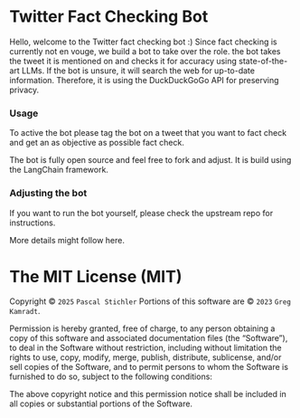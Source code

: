 # Twitter Fact Checking Bot

Hello, welcome to the Twitter fact checking bot :) Since fact checking is currently not en vouge, we build a bot to take over the role. the bot takes the tweet it is mentioned on and checks it for accuracy using state-of-the-art LLMs. If the bot is unsure, it will search the web for up-to-date information. Therefore, it is using the DuckDuckGoGo API for preserving privacy.

### Usage
To active the bot please tag the bot on a tweet that you want to fact check and get an as objective as possible fact check.

The bot is fully open source and feel free to fork and adjust. It is build using the LangChain framework.

### Adjusting the bot
If you want to run the bot yourself, please check the upstream repo for instructions.

More details might follow here.

The MIT License (MIT)
=====================

Copyright © `2025` `Pascal Stichler`
Portions of this software are © `2023` `Greg Kamradt`.

Permission is hereby granted, free of charge, to any person
obtaining a copy of this software and associated documentation
files (the “Software”), to deal in the Software without
restriction, including without limitation the rights to use,
copy, modify, merge, publish, distribute, sublicense, and/or sell
copies of the Software, and to permit persons to whom the
Software is furnished to do so, subject to the following
conditions:

The above copyright notice and this permission notice shall be
included in all copies or substantial portions of the Software.
